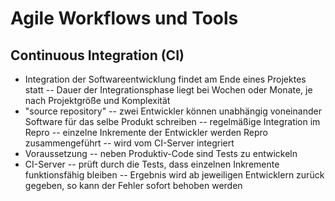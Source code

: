 # Agile Workflows und Tools

## Continuous Integration (CI)

- Integration der Softwareentwicklung findet am Ende eines Projektes statt
-- Dauer der Integrationsphase liegt bei Wochen oder Monate, je nach Projektgröße und Komplexität
- "source repository"
-- zwei Entwickler können unabhängig voneinander Software für das selbe Produkt schreiben
-- regelmäßige Integration im Repro
-- einzelne Inkremente der Entwickler werden Repro zusammengeführt
-- wird vom CI-Server integriert
- Voraussetzung
-- neben Produktiv-Code sind Tests zu entwickeln
- CI-Server
-- prüft durch die Tests, dass einzelnen Inkremente funktionsfähig bleiben
-- Ergebnis wird ab jeweiligen Entwicklern zurück gegeben, so kann der Fehler sofort behoben werden
